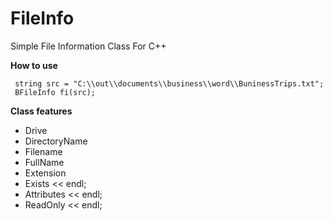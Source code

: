 # FileInfo
Simple File Information Class For C++

<b>How to use</b>

```
 string src = "C:\\out\\documents\\business\\word\\BuninessTrips.txt";
 BFileInfo fi(src);
```
<b>Class features</b>

- Drive
- DirectoryName
- Filename
- FullName
- Extension
- Exists << endl;
- Attributes << endl;
- ReadOnly << endl;
